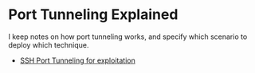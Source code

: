 # Port Tunneling Explained
I keep notes on how port tunneling works, and specify which scenario to deploy which technique.


- [SSH Port Tunneling for exploitation](./SSH/Readme.md)
